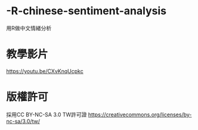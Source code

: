 # -R-chinese-sentiment-analysis
用R做中文情緒分析

# 教學影片
https://youtu.be/CXvKnqUcpkc

# 版權許可
採用CC BY-NC-SA 3.0 TW許可證
https://creativecommons.org/licenses/by-nc-sa/3.0/tw/
